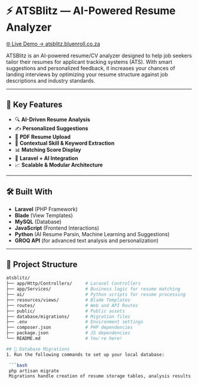 # ⚡ ATSBlitz — AI-Powered Resume Analyzer

[🌐 Live Demo  →  atsblitz.bluenroll.co.za](https://atsblitz.bluenroll.co.za)

ATSBlitz is an AI-powered resume/CV analyzer designed to help job seekers tailor their resumes for applicant tracking systems (ATS). With smart suggestions and personalized feedback, it increases your chances of landing interviews by optimizing your resume structure against job descriptions and industry standards.

---

## 🎯 Key Features

- 🔍 **AI-Driven Resume Analysis**
- ✍️ **Personalized Suggestions**
- 📄 **PDF Resume Upload**
- 🧠 **Contextual Skill & Keyword Extraction**
- 📊 **Matching Score Display**
- 🤖 **Laravel + AI Integration**
- 📈 **Scalable & Modular Architecture**

---

## 🛠️ Built With

- **Laravel** (PHP Framework)
- **Blade** (View Templates)
- **MySQL** (Database)
- **JavaScript** (Frontend Interactions)
- **Python** (AI Resume Parsin, Machine Learning and Suggestions)
- **GROQ API** (for advanced text analysis and personalization)

---

## 📂 Project Structure

```bash
atsblitz/
├── app/Http/Controllers/     # Laravel Controllers
├── app/Services/             # Business logic for resume matching
├── ai/                       # Python scripts for resume processing
├── resources/views/          # Blade Templates
├── routes/                   # Web and API Routes
├── public/                   # Public assets
├── database/migrations/      # Migration files
├── .env                      # Environment settings
├── composer.json             # PHP dependencies
├── package.json              # JS dependencies
└── README.md                 # You're here!

## 🔄 Database Migrations
1. Run the following commands to set up your local database:

 ```bash
 php artisan migrate
 Migrations handle creation of resume storage tables, analysis results, user sessions, etc.
